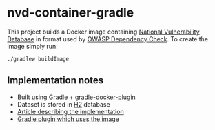 # nvd-container-gradle
This project builds a Docker image containing [National Vulnerability Database](http://nvd.nist.gov/) in format used by [OWASP Dependency Check](https://github.com/jeremylong/DependencyCheck).
To create the image simply run:
```bash
./gradlew buildImage
```
Implementation notes
---
 * Built using [Gradle](https://gradle.org/) + [gradle-docker-plugin](https://github.com/bmuschko/gradle-docker-plugin)
 * Dataset is stored in [H2](https://www.h2database.com/html/main.html) database
 * [Article describing the implementation](https://github.com/zoomint/nvd-container-image.git)
 * [Gradle plugin which uses the image](https://github.com/zoomint/nvd-container-plugin)

